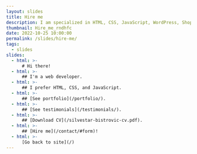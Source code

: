 ```yaml
---
layout: slides
title: Hire me
description: I am specialized in HTML, CSS, JavaScript, WordPress, Shopify, and JAMstack technologies.
thumbnail: Hire_me_rndhfc
date: 2022-10-25 10:00:00
permalink: /slides/hire-me/
tags:
  - slides
slides:
  - html: >-
      # Hi there!
  - html: >-
      ## I'm a web developer.
  - html: >-
      ## I prefer HTML, CSS, and JavaScript.
  - html: >-
      ## [See portfolio](/portfolio/).
  - html: >-
      ## [See testimonials](/testimonials/).
  - html: >-
      ## [Download CV](/silvestar-bistrovic-cv.pdf).
  - html: >-
      ## [Hire me](/contact/#form)!
  - html: >-
      [Go back to site](/)
---
```

